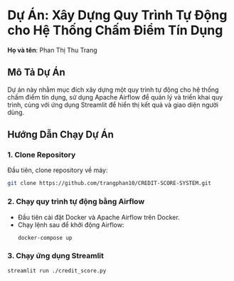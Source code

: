 # Dự Án: Xây Dựng Quy Trình Tự Động cho Hệ Thống Chấm Điểm Tín Dụng

**Họ và tên**: Phan Thị Thu Trang

## Mô Tả Dự Án

Dự án này nhằm mục đích xây dựng một quy trình tự động cho hệ thống chấm điểm tín dụng, sử dụng Apache Airflow để quản lý và triển khai quy trình, cùng với ứng dụng Streamlit để hiển thị kết quả và giao diện người dùng.

## Hướng Dẫn Chạy Dự Án

### 1. Clone Repository
Đầu tiên, clone repository về máy:
```bash
git clone https://github.com/trangphan10/CREDIT-SCORE-SYSTEM.git
```
### 2. Chạy quy trình tự động bằng Airflow

- Đầu tiên cài đặt Docker và Apache Airflow trên Docker.
- Chạy lệnh sau để khởi động Airflow:
  ```bash
  docker-compose up
  ```

### 3. Chạy ứng dụng Streamlit
  ```bash
streamlit run ./credit_score.py
 ```

